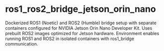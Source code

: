 # ros1_ros2_bridge_jetson_orin_nano
Dockerized ROS1 (Noetic) and ROS2 (Humble) bridge setup with separate containers configured for NVIDIA Jetson Orin Nano Developer Kit. Uses prebuilt ROS2 images optimized for Jetson hardware. Environment enables running ROS1 and ROS2 in isolated containers with ros1_bridge communication.
